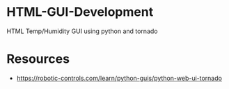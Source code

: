 # HTML-GUI-Development
HTML Temp/Humidity GUI using python and tornado

# Resources
* https://robotic-controls.com/learn/python-guis/python-web-ui-tornado